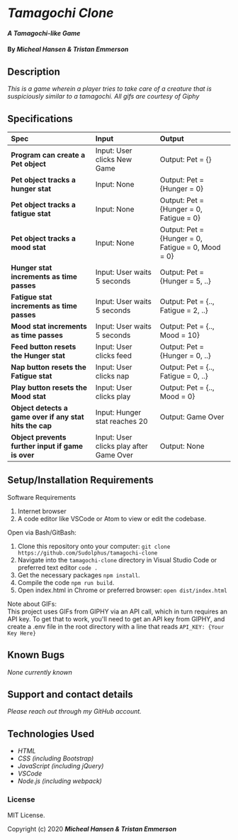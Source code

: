 # _Tamagochi Clone_

#### _A Tamagochi-like Game_

#### By _**Micheal Hansen & Tristan Emmerson**_

## Description

_This is a game wherein a player tries to take care of a creature that is suspiciously similar to a tamagochi. All gifs are courtesy of Giphy_

## Specifications

| Spec | Input | Output |
| :-------------     | :------------- | :------------- |
| **Program can create a Pet object** | Input: User clicks New Game | Output: Pet = {} |
| **Pet object tracks a hunger stat** | Input: None | Output: Pet = {Hunger = 0} |
| **Pet object tracks a fatigue stat** | Input: None | Output: Pet = {Hunger = 0, Fatigue = 0} |
| **Pet object tracks a mood stat** | Input: None | Output: Pet = {Hunger = 0, Fatigue = 0, Mood = 0} |
| **Hunger stat increments as time passes** | Input: User waits 5 seconds | Output: Pet = {Hunger = 5, ..} |
| **Fatigue stat increments as time passes** | Input: User waits 5 seconds | Output: Pet = {.., Fatigue = 2, ..} |
| **Mood stat increments as time passes** | Input: User waits 5 seconds | Output: Pet = {.., Mood = 10} |
| **Feed button resets the Hunger stat** | Input: User clicks feed | Output: Pet = {Hunger = 0, ..} |
| **Nap button resets the Fatigue stat** | Input: User clicks nap | Output: Pet = {.., Fatigue = 0, ..} |
| **Play button resets the Mood stat** | Input: User clicks play | Output: Pet = {.., Mood = 0} |
| **Object detects a game over if any stat hits the cap** | Input: Hunger stat reaches 20 | Output: Game Over |
| **Object prevents further input if game is over** | Input: User clicks play after Game Over | Output: None |

## Setup/Installation Requirements

Software Requirements
1. Internet browser
2. A code editor like VSCode or Atom to view or edit the codebase.

Open via Bash/GitBash:
1. Clone this repository onto your computer:
`git clone https://github.com/Sudolphus/tamagochi-clone`
2. Navigate into the `tamagochi-clone` directory in Visual Studio Code or preferred text editor
`code .`
3. Get the necessary packages `npm install`.
4. Compile the code `npm run build`.
5. Open index.html in Chrome or preferred browser:
`open dist/index.html`

Note about GIFs:<br>
This project uses GIFs from GIPHY via an API call, which in turn requires an API key. To get that to work, you'll need to get an API key from GIPHY, and create a .env file in the root directory with a line that reads `API_KEY: {Your Key Here}`

## Known Bugs

_None currently known_

## Support and contact details

_Please reach out through my GitHub account._

## Technologies Used

* _HTML_
* _CSS (including Bootstrap)_
* _JavaScript (including jQuery)_
* _VSCode_
* _Node.js (including webpack)_

### License

MIT License.

Copyright (c) 2020 **_Micheal Hansen & Tristan Emmerson_**

